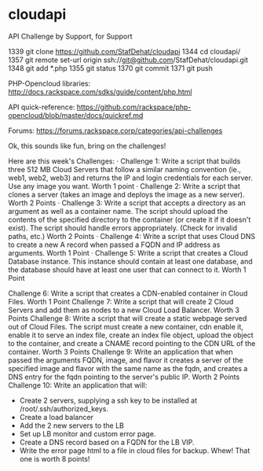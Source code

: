 cloudapi
========

API Challenge by Support, for Support

 1339  git clone https://github.com/StafDehat/cloudapi
 1344  cd cloudapi/
 1357  git remote set-url origin ssh://git@github.com/StafDehat/cloudapi.git
 1348  git add *.php 
 1355  git status
 1370  git commit
 1371  git push

PHP-Opencloud libraries:
http://docs.rackspace.com/sdks/guide/content/php.html

API quick-reference:
https://github.com/rackspace/php-opencloud/blob/master/docs/quickref.md

Forums:
https://forums.rackspace.corp/categories/api-challenges


Ok, this sounds like fun, bring on the challenges!

Here are this week's Challenges:
·        Challenge 1: Write a script that builds three 512 MB Cloud Servers that follow a similar naming convention (ie., web1, web2, web3) and returns the IP and login credentials for each server. Use any image you want. Worth 1 point
·        Challenge 2: Write a script that clones a server (takes an image and deploys the image as a new server). Worth 2 Points
·        Challenge 3: Write a script that accepts a directory as an argument as well as a container name. The script should upload the contents of the specified directory to the container (or create it if it doesn't exist). The script should handle errors appropriately. (Check for invalid paths, etc.) Worth 2 Points
·        Challenge 4: Write a script that uses Cloud DNS to create a new A record when passed a FQDN and IP address as arguments. Worth 1 Point
·        Challenge 5: Write a script that creates a Cloud Database instance. This instance should contain at least one database, and the database should have at least one user that can connect to it. Worth 1 Point


Challenge 6: Write a script that creates a CDN-enabled container in Cloud Files. Worth 1 Point
Challenge 7: Write a script that will create 2 Cloud Servers and add them as nodes to a new Cloud Load Balancer. Worth 3 Points
Challenge 8: Write a script that will create a static webpage served out of Cloud Files. The script must create a new container, cdn enable it, enable it to serve an index file, create an index file object, upload the object to the container, and create a CNAME record pointing to the CDN URL of the container. Worth 3 Points
Challenge 9: Write an application that when passed the arguments FQDN, image, and flavor it creates a server of the specified image and flavor with the same name as the fqdn, and creates a DNS entry for the fqdn pointing to the server's public IP. Worth 2 Points
Challenge 10: Write an application that will:
- Create 2 servers, supplying a ssh key to be installed at /root/.ssh/authorized_keys.
- Create a load balancer
- Add the 2 new servers to the LB
- Set up LB monitor and custom error page. 
- Create a DNS record based on a FQDN for the LB VIP. 
- Write the error page html to a file in cloud files for backup.
Whew! That one is worth 8 points!

